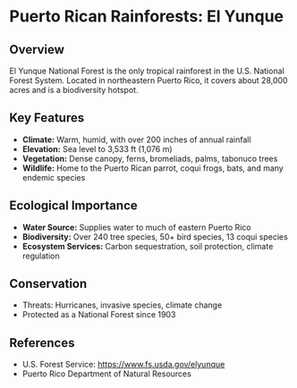 # Puerto Rican Rainforests: El Yunque

## Overview
El Yunque National Forest is the only tropical rainforest in the U.S. National Forest System. Located in northeastern Puerto Rico, it covers about 28,000 acres and is a biodiversity hotspot.

## Key Features
- **Climate:** Warm, humid, with over 200 inches of annual rainfall
- **Elevation:** Sea level to 3,533 ft (1,076 m)
- **Vegetation:** Dense canopy, ferns, bromeliads, palms, tabonuco trees
- **Wildlife:** Home to the Puerto Rican parrot, coqui frogs, bats, and many endemic species

## Ecological Importance
- **Water Source:** Supplies water to much of eastern Puerto Rico
- **Biodiversity:** Over 240 tree species, 50+ bird species, 13 coqui species
- **Ecosystem Services:** Carbon sequestration, soil protection, climate regulation

## Conservation
- Threats: Hurricanes, invasive species, climate change
- Protected as a National Forest since 1903

## References
- U.S. Forest Service: https://www.fs.usda.gov/elyunque
- Puerto Rico Department of Natural Resources 